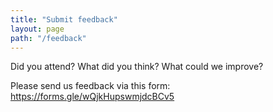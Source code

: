 ```yaml
---
title: "Submit feedback"
layout: page
path: "/feedback"
---
```


Did you attend? What did you think? What could we improve? 

Please send us feedback via this form: https://forms.gle/wQjkHupswmjdcBCv5
